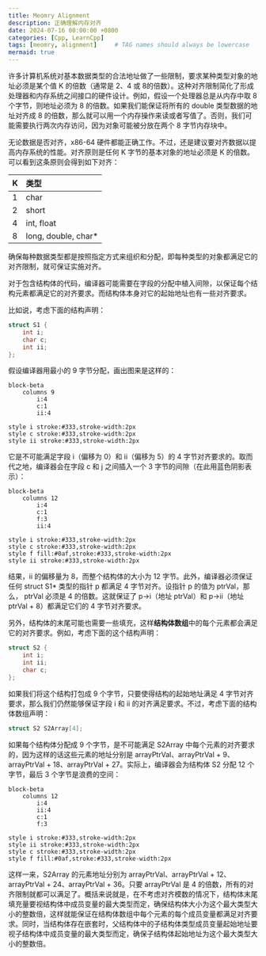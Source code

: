 ```yaml
---
title: Meomry Alignment
description: 正确理解内存对齐
date: 2024-07-16 00:00:00 +0800
categories: [Cpp, LearnCpp]
tags: [meomry, alignment]     # TAG names should always be lowercase
mermaid: true
---
```


许多计算机系统对基本数据类型的合法地址做了一些限制，要求某种类型对象的地址必须是某个值 K 的倍数（通常是 2、4 或 8的倍数）。这种对齐限制简化了形成处理器和内存系统之间接口的硬件设计。例如，假设一个处理器总是从内存中取 8 个字节，则地址必须为 8 的倍数。如果我们能保证将所有的 double 类型数据的地址对齐成 8 的倍数，那么就可以用一个内存操作来读或者写值了。否则，我们可能需要执行两次内存访问，因为对象可能被分放在两个 8 字节内存块中。

无论数据是否对齐，x86-64 硬件都能正确工作。不过，还是建议要对齐数据以提高内存系统的性能。对齐原则是任何 K 字节的基本对象的地址必须是 K 的倍数。可以看到这条原则会得到如下对齐：

| K           | 类型                  |        
| :---------- | :-------------------- | 
| 1           | char                  | 
| 2           | short                 | 
| 4           | int, float            | 
| 8           | long, double, char*   |

确保每种数据类型都是按照指定方式来组织和分配，即每种类型的对象都满足它的对齐限制，就可保证实施对齐。

对于包含结构体的代码，编译器可能需要在字段的分配中植入间隙，以保证每个结构元素都满足它的对齐要求。而结构体本身对它的起始地址也有一些对齐要求。

比如说，考虑下面的结构声明：

```c++
struct S1 {
    int i;
    char c;
    int ii;
};
```

假设编译器用最小的 9 字节分配，画出图来是这样的：

```mermaid
block-beta
    columns 9
        i:4
        c:1
        ii:4

style i stroke:#333,stroke-width:2px
style c stroke:#333,stroke-width:2px
style ii stroke:#333,stroke-width:2px
```

它是不可能满足字段 i（偏移为 0）和 ii（偏移为 5）的 4 字节对齐要求的。取而代之地，编译器会在字段 c 和 j 之间插入一个 3 字节的间隙（在此用蓝色阴影表示）：

```mermaid
block-beta
    columns 12
        i:4
        c:1
        f:3
        ii:4

style i stroke:#333,stroke-width:2px
style c stroke:#333,stroke-width:2px
style f fill:#0af,stroke:#333,stroke-width:2px
style ii stroke:#333,stroke-width:2px
```

结果，ii 的偏移量为 8，而整个结构体的大小为 12 字节。此外，编译器必须保证任何 struct S1* 类型的指针 p 都满足 4 字节对齐。设指针 p 的值为 ptrVal，那么， ptrVal 必须是 4 的倍数。这就保证了 p->i（地址 ptrVal）和 p->ii（地址 ptrVal + 8）都满足它们的 4 字节对齐要求。

另外，结构体的末尾可能也需要一些填充，这样**结构体数组**中的每个元素都会满足它的对齐要求。例如，考虑下面的这个结构声明：

```c++
struct S2 {
    int i;
    int ii;
    char c;
};
```

如果我们将这个结构打包成 9 个字节，只要使得结构的起始地址满足 4 字节对齐要求，那么我们仍然能够保证字段 i 和 ii 的对齐满足要求。不过，考虑下面的结构体数组声明：

```c++
struct S2 S2Array[4];
```

如果每个结构体分配成 9 个字节，是不可能满足 S2Array 中每个元素的对齐要求的，因为这样的话这些元素的地址分别是 arrayPtrVal、arrayPtrVal + 9、arrayPtrVal + 18、arrayPtrVal + 27。实际上，编译器会为结构体 S2 分配 12 个字节，最后 3 个字节是浪费的空间：

```mermaid
block-beta
    columns 12
        i:4
        ii:4
        c:1
        f:3  

style i stroke:#333,stroke-width:2px
style ii stroke:#333,stroke-width:2px
style c stroke:#333,stroke-width:2px
style f fill:#0af,stroke:#333,stroke-width:2px
```

这样一来，S2Array 的元素地址分别为 arrayPtrVal、arrayPtrVal + 12、arrayPtrVal + 24、arrayPtrVal + 36。只要 arrayPtrVal 是 4 的倍数，所有的对齐限制就都可以满足了。概括来说就是，在不考虑对齐模数的情况下，结构体末尾填充量要视结构体中成员变量的最大类型而定，确保结构体大小为这个最大类型大小的整数倍，这样就能保证在结构体数组中每个元素的每个成员变量都满足对齐要求。同时，当结构体存在嵌套时，父结构体中的子结构体类型成员变量起始地址要视子结构体中成员变量的最大类型而定，确保子结构体起始地址为这个最大类型大小的整数倍。